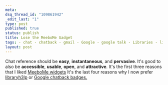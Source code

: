 ```yaml
--- 
meta: 
dsq_thread_id: "109861942" 
_edit_last: "1" 
type: post 
published: true 
status: publish 
title: Lose the MeeboMe Gadget 
tags: - chat - chatback - gmail - Google - google talk - Libraries - libraryh3lp - meebmo - meebo 
layout: post 
--- 
```


Chat reference should be **easy**, **instantaneous**, and **pervasive**. It's good to also be **accessible**, **usable**, **open**, and **attractive**. It's the first three reasons that I liked [MeeboMe widgets](http://www.meebome.com/) It's the last four reasons why I now prefer [libraryh3lp](http://code.google.com/p/libraryh3lp/) or [Google chatback badges.](http://googletalk.blogspot.com/2008/02/google-talk-chatback.html)